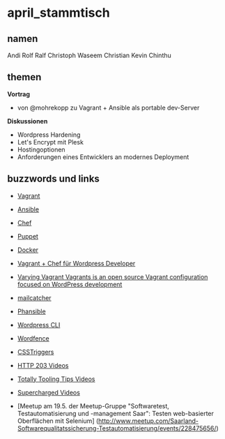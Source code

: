 # april_stammtisch

## namen

Andi
Rolf
Ralf
Christoph
Waseem
Christian
Kevin
Chinthu

## themen

 **Vortrag** 
 
- von @mohrekopp zu Vagrant + Ansible als portable dev-Server
 
 **Diskussionen**
 
- Wordpress Hardening
- Let's Encrypt mit Plesk
- Hostingoptionen
- Anforderungen eines Entwicklers an modernes Deployment


## buzzwords und links

- [Vagrant](https://www.vagrantup.com/)
- [Ansible](https://www.ansible.com/)
- [Chef](https://www.chef.io/chef/)
- [Puppet](https://puppet.com/)
- [Docker](https://www.docker.com/)

- [Vagrant + Chef für Wordpress Developer](http://vccw.cc/)
- [Varying Vagrant Vagrants is an open source Vagrant configuration focused on WordPress development](https://github.com/Varying-Vagrant-Vagrants/VVV)

- [mailcatcher](https://github.com/sj26/mailcatcher)
- [Phansible](http://phansible.com/)
- [Wordpress CLI](http://wp-cli.org/)
- [Wordfence](https://de.wordpress.org/plugins/wordfence/)
- [CSSTriggers](https://csstriggers.com/)
- [HTTP 203 Videos](https://www.youtube.com/playlist?list=PLOU2XLYxmsII_38oWcnQzXs9K9HKBMg-e)
- [Totally Tooling Tips Videos](https://www.youtube.com/playlist?list=PLOU2XLYxmsILKwwASNS0xgfcmakbK_8JZ)
- [Supercharged Videos](https://www.youtube.com/playlist?list=PLNYkxOF6rcIBz9ACEQRmO9Lw8PW7vn0lr)
- [Meetup am 19.5. der Meetup-Gruppe "Softwaretest, Testautomatisierung und -management Saar": Testen web-basierter Oberflächen mit Selenium] (http://www.meetup.com/Saarland-Softwarequalitatssicherung-Testautomatisierung/events/228475656/)


